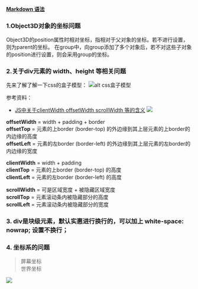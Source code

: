 #### [Markdown 语法](https://www.runoob.com/markdown/md-tutorial.html)

### 1.Object3D对象的坐标问题
Object3D的position属性时相对坐标，指相对于父对象的坐标。若不进行设置，则为parent的坐标。
在group中，向group添加了多个对象后，若不对这些子对象的position进行设置，则会采用group的坐标。

### 2.关于div元素的 width、height 等相关问题
先来了解了解一下css的盒子模型：
![alt css盒子模型](http://img.smyhvae.com/2015-10-03-css-27.jpg)

参考资料：
- [JS中关于clientWidth offsetWidth scrollWidth 等的含义](https://www.cnblogs.com/fullhouse/archive/2012/01/16/2324131.html)
![](https://images.cnblogs.com/cnblogs_com/nianshi/0928300.gif)

**offsetWidth** = width + padding + border  
**offsetTop** = 元素的上border (border-top) 的外边缘到其上层元素的上border的内边缘的高度   
**offsetLeft** = 元素的左border (border-left) 的外边缘到其上层元素的左border的内边缘的宽度 

**clientWidth** = width + padding  
**clientTop** = 元素的上border (border-top) 的高度  
**clientLeft** = 元素的左border (border-left) 的高度  

**scrollWidth** = 可是区域宽度 + 被隐藏区域宽度  
**scrollTop** = 元素滚动条内被隐藏部分的高度    
**scrollLeft** = 元素滚动条内被隐藏部分的宽度   

### 3. div是块级元素，默认实惠进行换行的，可以加上 white-space: nowrap; 设置不换行；

### 4. 坐标系的问题
> 屏幕坐标  <br>
> 世界坐标  <br>  

![](https://img-blog.csdn.net/20180904172030185?watermark/2/text/aHR0cHM6Ly9ibG9nLmNzZG4ubmV0L3dlaXRhbWluZzE=/font/5a6L5L2T/fontsize/400/fill/I0JBQkFCMA==/dissolve/70)



